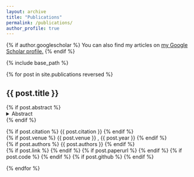 ```yaml
---
layout: archive
title: "Publications"
permalink: /publications/
author_profile: true
---
```


{% if author.googlescholar %}
  You can also find my articles on <u><a href="{{author.googlescholar}}">my Google Scholar profile</a>.</u>
{% endif %}

{% include base_path %}

{% for post in site.publications reversed %}
  <h2 class="archive__item-title" itemprop="headline">
    {{ post.title }}
  </h2>
  {% if post.abstract %}
    <details><summary>Abstract</summary>
    <blockquote>
    <p>
    {{ post.abstract }}
    </p>
    </blockquote>
    </details>
  {% endif %}
  
  <!-- citation and icon code -->
  <p>
  {% if post.citation %}
    {{ post.citation }}
  {% endif %}
  <br>
  {% if post.venue %}
    {{ post.venue }} , {{ post.year }}
  {% endif %}
  <br>
  {% if post.authors %}
    {{ post.authors }}
  {% endif %}
  <br>
  {% if post.link %}
    <a href="{{ post.link }}"><i class="fas fa-fw fa-link zoom" aria-hidden="true"></i></a>
  {% endif %}
  {% if post.paperurl %}
    <a href="{{ post.paperurl }}"><i class="fas fa-fw fa-file-pdf zoom" aria-hidden="true"></i></a>
  {% endif %}
  {% if post.code %}
    <a href="{{ post.code }}"><i class="fas fa-fw fa-code zoom" aria-hidden="true"></i></a>
  {% endif %}
  {% if post.github %}
    <a href="{{ post.github }}"><i class="fab fa-fw fa-github zoom" aria-hidden="true"></i></a>
  {% endif %}
  </p>
{% endfor %}